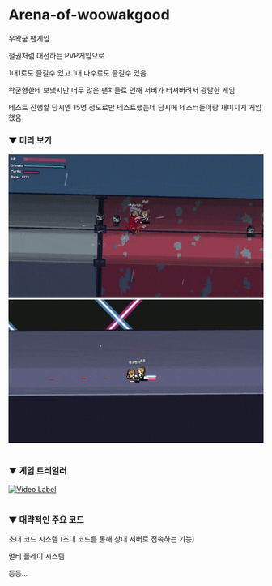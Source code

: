 # Arena-of-woowakgood


우왁굳 팬게임

철권처럼 대전하는 PVP게임으로

1대1로도 즐길수 있고 1대 다수로도 즐길수 있음

왁굳형한테 보냈지만 너무 많은 팬치들로 인해 서버가 터져버려서 광탈한 게임

테스트 진행할 당시엔 15명 정도로만 테스트했는데 당시에 테스터들이랑 재미지게 게임 했음


### ▼ 미리 보기

![preview_1](imgs/preview_1.gif)
![preview_2](imgs/preview_2.gif)

#

### ▼ 게임 트레일러
[![Video Label](https://youtu.be/dbzp09Ly1CY)](https://youtu.be/dbzp09Ly1CY)



#

### ▼ 대략적인 주요 코드

초대 코드 시스템 (초대 코드를 통해 상대 서버로 접속하는 기능)

멀티 플레이 시스템

등등...
